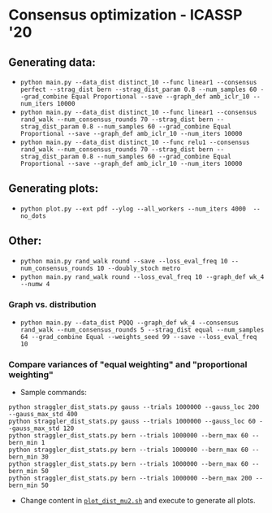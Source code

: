 # Consensus optimization - ICASSP '20

## Generating data:
* `python main.py --data_dist distinct_10 --func linear1 --consensus perfect --strag_dist bern --strag_dist_param 0.8 --num_samples 60 --grad_combine Equal Proportional --save --graph_def amb_iclr_10 --num_iters 10000`
* `python main.py --data_dist distinct_10 --func linear1 --consensus rand_walk --num_consensus_rounds 70 --strag_dist bern --strag_dist_param 0.8 --num_samples 60 --grad_combine Equal Proportional --save --graph_def amb_iclr_10 --num_iters 10000`
* `python main.py --data_dist distinct_10 --func relu1 --consensus rand_walk --num_consensus_rounds 70 --strag_dist bern --strag_dist_param 0.8 --num_samples 60 --grad_combine Equal Proportional --save --graph_def amb_iclr_10 --num_iters 10000`

## Generating plots:
* `python plot.py --ext pdf --ylog --all_workers --num_iters 4000  --no_dots`

## Other:
* `python main.py rand_walk round --save --loss_eval_freq 10 --num_consensus_rounds 10 --doubly_stoch metro`
* `python main.py rand_walk round --loss_eval_freq 10 --graph_def wk_4 --numw 4`

### Graph vs. distribution
* `python main.py --data_dist PQQQ --graph_def wk_4 --consensus rand_walk --num_consensus_rounds 5 --strag_dist equal --num_samples 64 --grad_combine Equal --weights_seed 99 --save --loss_eval_freq 10`


### Compare variances of "equal weighting" and "proportional weighting"
* Sample commands:
```
python straggler_dist_stats.py gauss --trials 1000000 --gauss_loc 200 --gauss_max_std 400
python straggler_dist_stats.py gauss --trials 1000000 --gauss_loc 60 --gauss_max_std 120
python straggler_dist_stats.py bern --trials 1000000 --bern_max 60 --bern_min 1
python straggler_dist_stats.py bern --trials 1000000 --bern_max 60 --bern_min 30
python straggler_dist_stats.py bern --trials 1000000 --bern_max 60 --bern_min 50
python straggler_dist_stats.py bern --trials 1000000 --bern_max 200 --bern_min 50
```
* Change content in [`plot_dist_mu2.sh`](plot_dist_mu2.sh) and execute to generate all plots.
